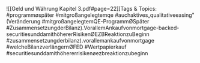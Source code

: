 
![[Geld und Währung Kapitel 3.pdf#page=22]]Tags & Topics:
   #programmøspäter
   #mitgroßangelegtemqe
   #auchaktives„qualitativeeasing"(Veränderung
   #mitgroßangelegtemQE-ProgrammØSpäter
   #ZusammensetzungderBilanz).VorallemAnkaufvonmortgage-backed-securitiesunddamithöhererRisikenØEZBReaktionzuBeginn
   #zusammensetzungderbilanz).vorallemankaufvonmortgage
   #welcheBilanzverlängernØFED
   #Wertpapierkauf
   #securitiesunddamithöhererrisikenøezbreaktionzubeginn